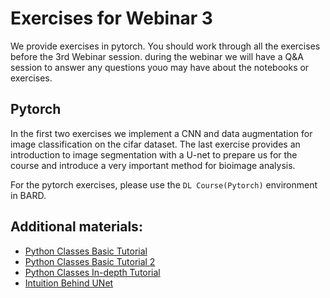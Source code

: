 # Exercises for Webinar 3

We provide exercises in pytorch. You should work through all the exercises before the 3rd Webinar session. during the webinar we will have a Q&A session to answer any questions youo may have about the notebooks or exercises.

## Pytorch

In the first two exercises we implement a CNN and data augmentation for image classification on the cifar dataset.
The last exercise provides an introduction to image segmentation with a U-net to prepare us for the course and introduce a very important method for bioimage analysis.

For the pytorch exercises, please use the `DL Course(Pytorch)` environment in BARD.


## Additional materials:

 * [Python Classes Basic Tutorial](https://www.w3schools.com/python/python_classes.asp)
 * [Python Classes Basic Tutorial 2](https://www.learnpython.org/en/Classes_and_Objects)
 * [Python Classes In-depth Tutorial](https://hackernoon.com/improve-your-python-python-classes-and-object-oriented-programming-d09ff461168d)
 * [Intuition Behind UNet](https://towardsdatascience.com/u-net-b229b32b4a71)
